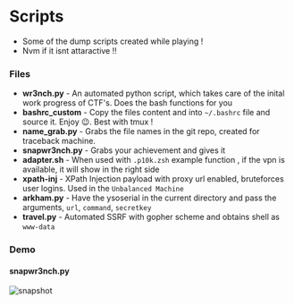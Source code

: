 # Scripts

- Some of the dump scripts created while playing !
- Nvm if it isnt attaractive !!

### Files
- <b>wr3nch.py</b> - An automated python script, which takes care of the inital work progress of CTF's. Does the bash functions for you<br />
- <b>bashrc_custom</b> - Copy the files content and into `~/.bashrc` file and source it. Enjoy 😉. Best with tmux ! <br />
- <b>name_grab.py</b> - Grabs the file names in the git repo, created for traceback machine. <br />
- <b>snapwr3nch.py</b> - Grabs your achievement and gives it <br />
- <b>adapter.sh</b> - When used with `.p10k.zsh` example function , if the vpn is available, it will show in the right side<br />
- <b>xpath-inj</b> - XPath Injection payload with proxy url enabled, bruteforces user logins. Used in the `Unbalanced Machine` <br />
- <b>arkham.py</b> - Have the ysoserial in the current directory and pass the arguments, `url`, `command`, `secretkey`<br />
- <b>travel.py</b> - Automated SSRF with gopher scheme and obtains shell as `www-data`<br />

### Demo

#### snapwr3nch.py
![snapshot](https://github.com/cyberwr3nch/hackthebox/blob/master/scripts/files/traceback.jpg)
